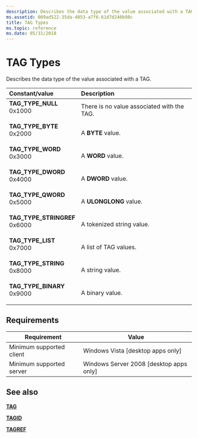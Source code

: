 ```yaml
---
description: Describes the data type of the value associated with a TAG.
ms.assetid: 009ad522-35da-4053-a7f6-61d7d240b98c
title: TAG Types
ms.topic: reference
ms.date: 05/31/2018
---
```


# TAG Types

Describes the data type of the value associated with a TAG.



| Constant/value                                                                                                                                                                                                                            | Description                                           |
|:------------------------------------------------------------------------------------------------------------------------------------------------------------------------------------------------------------------------------------------|:------------------------------------------------------|
| <span id="TAG_TYPE_NULL"></span><span id="tag_type_null"></span><dl> <dt>**TAG\_TYPE\_NULL**</dt> <dt>0x1000</dt> </dl>                | There is no value associated with the TAG.<br/> |
| <span id="TAG_TYPE_BYTE"></span><span id="tag_type_byte"></span><dl> <dt>**TAG\_TYPE\_BYTE**</dt> <dt>0x2000</dt> </dl>                | A **BYTE** value.<br/>                          |
| <span id="TAG_TYPE_WORD"></span><span id="tag_type_word"></span><dl> <dt>**TAG\_TYPE\_WORD**</dt> <dt>0x3000</dt> </dl>                | A **WORD** value.<br/>                          |
| <span id="TAG_TYPE_DWORD"></span><span id="tag_type_dword"></span><dl> <dt>**TAG\_TYPE\_DWORD**</dt> <dt>0x4000</dt> </dl>             | A **DWORD** value.<br/>                         |
| <span id="TAG_TYPE_QWORD"></span><span id="tag_type_qword"></span><dl> <dt>**TAG\_TYPE\_QWORD**</dt> <dt>0x5000</dt> </dl>             | A **ULONGLONG** value.<br/>                     |
| <span id="TAG_TYPE_STRINGREF"></span><span id="tag_type_stringref"></span><dl> <dt>**TAG\_TYPE\_STRINGREF**</dt> <dt>0x6000</dt> </dl> | A tokenized string value.<br/>                  |
| <span id="TAG_TYPE_LIST"></span><span id="tag_type_list"></span><dl> <dt>**TAG\_TYPE\_LIST**</dt> <dt>0x7000</dt> </dl>                | A list of TAG values.<br/>                      |
| <span id="TAG_TYPE_STRING"></span><span id="tag_type_string"></span><dl> <dt>**TAG\_TYPE\_STRING**</dt> <dt>0x8000</dt> </dl>          | A string value.<br/>                            |
| <span id="TAG_TYPE_BINARY"></span><span id="tag_type_binary"></span><dl> <dt>**TAG\_TYPE\_BINARY**</dt> <dt>0x9000</dt> </dl>          | A binary value.<br/>                            |



## Requirements



| Requirement | Value |
|-------------------------------------|------------------------------------------------------|
| Minimum supported client<br/> | Windows Vista \[desktop apps only\]<br/>       |
| Minimum supported server<br/> | Windows Server 2008 \[desktop apps only\]<br/> |



## See also

<dl> <dt>

[**TAG**](tag.md)
</dt> <dt>

[**TAGID**](tagid.md)
</dt> <dt>

[**TAGREF**](tagref.md)
</dt> </dl>

 

 




